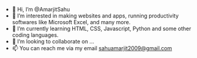 - 👋 Hi, I’m @AmarjitSahu
- 👀 I’m interested in making websites and apps, running productivity softwares like Microsoft Excel, and many more.
- 🌱 I’m currently learning HTML, CSS, Javascript, Python and some other coding languages. 
- 💞️ I’m looking to collaborate on ...
- 📫 You can reach me via my email sahuamarjit2009@gmail.com

<!---
AmarjitSahu/AmarjitSahu is a ✨ special ✨ repository because its `README.md` (this file) appears on your GitHub profile.
You can click the Preview link to take a look at your changes.
--->
